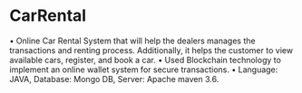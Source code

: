 # CarRental
•	Online Car Rental System that will help the dealers manages the transactions and renting process. Additionally, it helps the customer to view available cars, register, and book a car.
•	Used Blockchain technology to implement an online wallet system for secure transactions.
•	Language: JAVA, Database: Mongo DB, Server: Apache maven 3.6.
